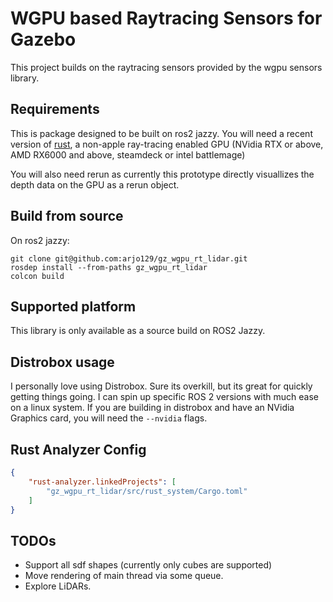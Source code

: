 # WGPU based Raytracing Sensors for Gazebo

This project builds on the raytracing sensors provided by the wgpu sensors library.

## Requirements

This is package designed to be built on ros2 jazzy. You will need a recent version of [rust](https://www.rust-lang.org/tools/install), a non-apple ray-tracing enabled GPU (NVidia RTX or above, AMD RX6000 and above, steamdeck or intel battlemage)

You will also need rerun as currently this prototype directly visuallizes the depth data on the GPU as a rerun object.
## Build from source
On ros2 jazzy:
```
git clone git@github.com:arjo129/gz_wgpu_rt_lidar.git
rosdep install --from-paths gz_wgpu_rt_lidar
colcon build
```

## Supported platform

This library is only available as a source build on ROS2 Jazzy.

## Distrobox usage
I personally love using Distrobox. Sure its overkill, but its great for quickly getting things going. I can spin up specific ROS 2 versions with much ease on a linux system. If you are building in distrobox and have an NVidia Graphics card, you will need the `--nvidia` flags.


## Rust Analyzer Config

```json
{
    "rust-analyzer.linkedProjects": [
        "gz_wgpu_rt_lidar/src/rust_system/Cargo.toml"
    ]
}
```

## TODOs

- Support all sdf shapes (currently only cubes are supported)
- Move rendering of main thread via some queue.
- Explore LiDARs.
